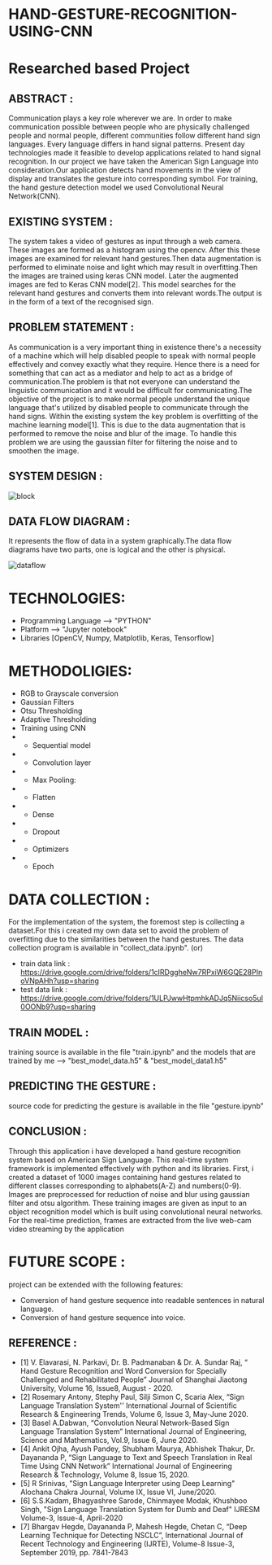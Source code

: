 # HAND-GESTURE-RECOGNITION-USING-CNN


# Researched based Project

## ABSTRACT :
Communication plays a key role wherever we are. In order to make communication possible between people who are physically challenged people and normal people, different communities follow different hand sign languages. Every language differs in hand signal patterns. Present day technologies made it feasible to develop applications related to hand signal recognition.
In our project we have taken the American Sign Language into consideration.Our application detects hand movements in the view of display and translates the gesture into corresponding symbol. For training, the hand gesture detection model we used Convolutional Neural Network(CNN).


## EXISTING SYSTEM :
The system takes a video of gestures as input through a web camera. These images are formed as a histogram using the opencv. After this these images are examined for relevant hand gestures.Then data augmentation is performed to eliminate noise and light which may result in  overfitting.Then the images are trained using keras CNN model. Later the augmented images are fed to Keras CNN model[2]. This model searches for the relevant hand gestures and converts them into relevant words.The output is in the form of a text of the recognised sign.


## PROBLEM STATEMENT :
 As communication is a very important thing in existence there's a necessity of a machine which will help disabled people to speak with normal people effectively and convey exactly what they require. Hence there is a need for something that can act as a mediator and help to act as a bridge of communication.The problem is that not everyone can understand the linguistic communication and it would be difficult for communicating.The objective of the project is to make normal people understand the unique language that's utilized by disabled people to communicate through the hand signs. Within the existing system the key problem is overfitting of the machine learning model[1]. This is due to the data augmentation that is performed to remove the noise and blur of the image. To handle this problem we are using the gaussian filter for filtering the noise and to smoothen the image. 
 
 
 ## SYSTEM DESIGN :
 ![block](https://user-images.githubusercontent.com/42350361/125915003-b2592225-b7d0-43a1-8380-e2561cfdd03f.PNG)


## DATA FLOW DIAGRAM : 
It represents the flow of data in a system graphically.The data flow diagrams have two parts, one is logical and the other is physical. 

![dataflow](https://user-images.githubusercontent.com/42350361/125915533-7dca7621-a639-478f-a65a-e7f0568f564f.PNG)


# TECHNOLOGIES:

- Programming Language --> "PYTHON"
- Platform --> "Jupyter notebook"
- Libraries [OpenCV, Numpy, Matplotlib, Keras, Tensorflow]

# METHODOLIGIES:
- 	RGB to Grayscale conversion
- 	Gaussian Filters
- 	Otsu Thresholding
- 	Adaptive Thresholding
- 	Training using CNN
- 	- Sequential model
- 	- Convolution layer
- 	-	Max Pooling: 
- 	-	Flatten
- 	-	Dense
- 	-	Dropout
- 	-	Optimizers
- 	-	Epoch

# DATA COLLECTION :

For the implementation of the system, the foremost step is collecting a dataset.For this i created my own data set to avoid the problem of overfitting due to the similarities between the hand gestures. The data collection program is available in "collect_data.ipynb".
(or)
- train data link : https://drive.google.com/drive/folders/1cIRDggheNw7RPxiW6GQE28PInoVNpAHh?usp=sharing
- test data link : https://drive.google.com/drive/folders/1ULPJwwHtpmhkADJq5Niicso5uI0OONb9?usp=sharing


## TRAIN MODEL :

training source is available in the file "train.ipynb"
 and 
the models that are trained by me --> "best_model_data.h5" & "best_model_data1.h5"

## PREDICTING THE GESTURE :
 source code for predicting the gesture is available in the file "gesture.ipynb"



## CONCLUSION :

Through this application i have  developed a hand gesture recognition system based on American Sign Language. This real-time system framework is implemented effectively with python and its libraries. First, i created a dataset of 1000 images containing hand gestures related to different classes corresponding to alphabets(A-Z) and numbers(0-9). Images are preprocessed for reduction of noise and blur using gaussian filter and otsu algorithm. These training images are given as input to an object recognition model which is built using convolutional neural networks. For the real-time prediction, frames are extracted from the live web-cam video streaming by the application



# FUTURE SCOPE :

project can be extended with the following features:
- Conversion of hand gesture sequence into readable sentences in natural language.
- Conversion of hand gesture sequence into voice.



## REFERENCE :

- [1] V. Elavarasi, N. Parkavi, Dr. B. Padmanaban & Dr. A. Sundar Raj, “ Hand Gesture Recognition and Word Conversion for Specially Challenged and Rehabilitated People” Journal of Shanghai Jiaotong University, Volume 16, Issue8, August - 2020.
- [2] Rosemary Antony, Stephy Paul, Silji Simon C, Scaria Alex, “Sign Language Translation System'' International Journal of Scientific Research & Engineering Trends, Volume 6, Issue 3, May-June 2020.
- [3] Basel A.Dabwan, “Convolution Neural Network-Based Sign Language Translation System” International Journal of Engineering, Science and Mathematics, Vol.9, Issue 6, June 2020.
- [4] Ankit Ojha, Ayush Pandey, Shubham Maurya, Abhishek Thakur, Dr. Dayananda P, “Sign Language to Text and Speech Translation in Real Time Using CNN Network” International Journal of Engineering Research & Technology, Volume 8, Issue 15, 2020. 
- [5] R Srinivas, "Sign Language Interpreter using Deep Learning" Alochana Chakra Journal, Volume IX, Issue VI, June/2020.
- [6] S.S.Kadam, Bhagyashree Sarode, Chinmayee Modak, Khushboo Singh, "Sign Language Translation System for Dumb and Deaf" IJRESM Volume-3, Issue-4, April-2020
- [7] Bhargav Hegde, Dayananda P, Mahesh Hegde, Chetan C, “Deep Learning Technique for Detecting NSCLC”, International Journal of Recent Technology and Engineering (IJRTE), Volume-8 Issue-3, September 2019, pp. 7841-7843
